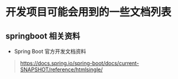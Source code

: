 # 开发项目可能会用到的一些文档列表
##  springboot 相关资料
- Spring Boot 官方开发文档资料
> https://docs.spring.io/spring-boot/docs/current-SNAPSHOT/reference/htmlsingle/



